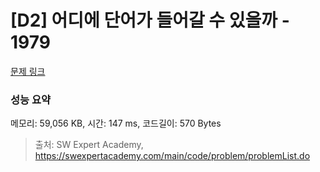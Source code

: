 # [D2] 어디에 단어가 들어갈 수 있을까 - 1979 

[문제 링크](https://swexpertacademy.com/main/code/problem/problemDetail.do?contestProbId=AV5PuPq6AaQDFAUq) 

### 성능 요약

메모리: 59,056 KB, 시간: 147 ms, 코드길이: 570 Bytes



> 출처: SW Expert Academy, https://swexpertacademy.com/main/code/problem/problemList.do